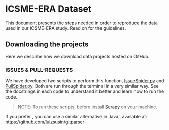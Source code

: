 # ICSME-ERA Dataset
This document presents the steps needed in order to reproduce the data used in our ICSME-ERA study. Read on for the guidelines.

## Downloading the projects
Here we describe how we download data projects hosted on GitHub.
### ISSUES & PULL-REQUESTS
We have developed two scripts to perform this function, [IssueSpider.py](https://github.com/fronchetti/ICSME-ERA-Dataset/blob/master/IssueSpider.py) and [PullSpider.py](https://github.com/fronchetti/ICSME-ERA-Dataset/blob/master/PullSpider.py). Both are run through the terminal in a very similar way. See the docstrings in each code to understand it better and learn how to run the code.

> NOTE: To run these scripts, before install [Scrapy](http://doc.scrapy.org/en/latest/intro/install.html) on your machine.


If you prefer , you can use a similar alternative in Java , available at:
https://github.com/luizsusin/gitparser



